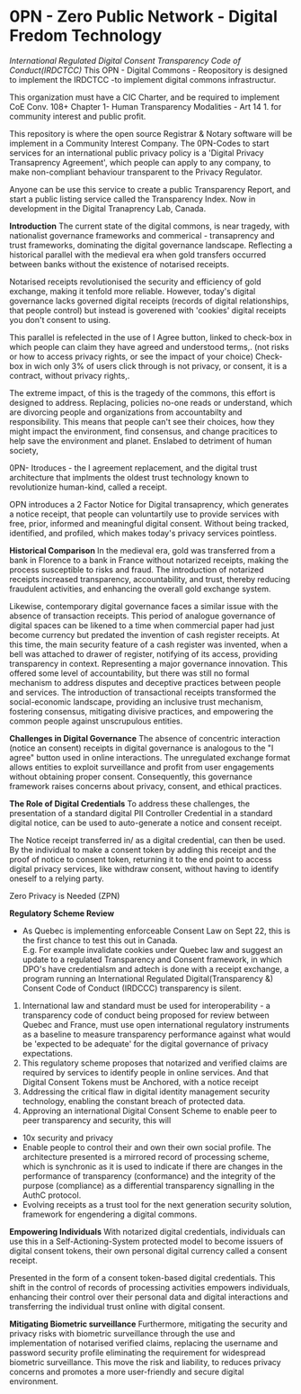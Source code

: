# 0PN - Zero Public Network - Digital Fredom Technology  

*International Regulated Digital Consent Transparency Code of Conduct(IRDCTCC)*
This OPN - Digital Commons - Reopository is designed to implement the IRDCTCC -to implement digital commons infrastructur.

This organization must have a CIC Charter, and be required to implement CoE Conv. 108+ Chapter 1- Human Transparency Modalities - Art 14 1.  for community interest and public profit. 

This repository is where the open source Registrar & Notary software will be implement in a Community Interest Company. The 0PN-Codes to start services for an international public privacy policy is a  'Digital Privacy Transaprency Agreement', which people can apply to any company, to make non-compliant behaviour transparent to the Privacy Regulator. 

Anyone can be use this service to create a public Transparency Report, and start a public listing service called the Transparency Index.   Now in development in the Digital Tranaprency Lab, Canada. 

**Introduction**
The current state of the digital commons, is near tragedy, with nationalist governance frameworks and commerical - transaprency and trust frameworks, dominating the digital governance landscape.  Reflecting a historical parallel with the medieval era when gold transfers occurred between banks without the existence of notarised receipts. 

Notarised receipts revolutionised the security and efficiency of gold exchange, making it tenfold more reliable. However, today's digital governance lacks governed digital receipts (records of digital relationships, that people control) but instead is goverened with 'cookies' digital receipts you don't consent to using.  

This parallel is refelected in the use of I Agree button, linked to check-box in which people can claim they have agreed and understood terms,.  (not risks or how to access privacy rights, or see the impact of your choice)  Check-box in wich only 3% of users click through is not privacy, or consent, it is a contract, without privacy rights,. 

The extreme impact, of this is the tragedy of the commons, this effort is designed to address.   Replacing, policies no-one reads or understand, which are divorcing people and organizations from accountabilty and responsibility. This means that people can't see their choices, how they might impact the environment, find consensus, and  change pracitices to help save the environment and planet.    Enslabed to detriment of human society, 

0PN- Itroduces - the I agreement replacement, and the digital trust architecture that implments the oldest trust technology known to revolutionize human-kind, called a receipt. 

OPN introduces a 2 Factor Notice for Digital transaprency, which generates a notice receipt, that people can  voluntartily use to provide services with free, prior, informed and meaningful digital consent.  Without being tracked, identified, and profiled, which makes today's privacy services pointless. 


**Historical Comparison**
In the medieval era, gold was transferred from a bank in Florence to a bank in France without notarized receipts, making the process susceptible to risks and fraud. The introduction of notarized receipts increased transparency, accountability, and trust, thereby reducing fraudulent activities, and enhancing the overall gold exchange system.

Likewise, contemporary digital governance faces a similar issue with the absence of transaction receipts. This period of analogue governance of digital spaces can be likened to a time when commercial paper had just become currency but predated the invention of cash register receipts.  At this time, the main security feature of a cash register was invented, when a bell was attached to drawer of register, notifying of its access, providing transparency in context.  Representing a major governance innovation.  This offered some level of accountability, but there was still no formal mechanism to address disputes and deceptive practices between people and services.  The introduction of transactional receipts transformed the social-economic landscape, providing an inclusive trust mechanism, fostering consensus, mitigating divisive practices, and empowering the common people against unscrupulous entities.

**Challenges in Digital Governance**
The absence of concentric interaction (notice an consent) receipts in digital governance is analogous to the "I agree" button used in online interactions. The unregulated exchange format allows entities to exploit surveillance and profit from user engagements without obtaining proper consent. Consequently, this governance framework raises concerns about privacy, consent, and ethical practices.

**The Role of Digital Credentials**
To address these challenges, the presentation of a standard digital PII Controller Credential in a standard digital notice, can be used to auto-generate a notice and consent receipt.

 The  Notice receipt  transferred in/ as a digital credential, can then be used. By the individual to make a consent token by adding this receipt and the proof of notice to consent token, returning it to the end point to access digital privacy services, like withdraw consent, without having to identify oneself to a relying party.

Zero Privacy is Needed  (ZPN)

**Regulatory Scheme Review**

- As Quebec is implementing enforceable  Consent Law on Sept 22, this is the first chance to test this out in Canada.   
E.g. For example invalidate cookies under Quebec law and suggest an update to a regulated Transparency and Consent framework, in which DPO's have credentialsm and adtech is done with a receipt exchange,  a program running an International Regulated Digital(Transparency &) Consent Code of Conduct (IRDCCC) transparency is silent.

1.  International law and standard must be used for interoperability - a  transparency code of conduct being proposed for review between Quebec and France, must use open international regulatory instruments as a baseline to measure transparency performance against what would be 'expected to be adequate' for the digital governance of privacy expectations.   
2. This regulatory scheme  proposes that notarized and verified claims are required by services to identify people in online services. And that Digital Consent Tokens must be Anchored, with a notice receipt
3. Addressing the critical flaw in digital identity management security technology, enabling the constant breach of protected data.  
4. Approving an international Digital Consent Scheme to enable peer to peer transparency and security, this will
- 10x security and privacy
- Enable people to control their and own their own social profile.  The architecture presented is a mirrored record of processing scheme, which is synchronic as it is used to indicate if there are changes in the performance of transparency (conformance) and the integrity of the purpose (compliance) as a differential transparency signalling in the AuthC protocol.
- Evolving receipts as a trust tool for the next generation security solution, framework for engendering a digital commons.

**Empowering Individuals**
With notarized digital credentials, individuals can use this in a Self-Actioning-System protected model to become issuers of digital consent tokens, their own personal digital currency called a consent receipt.  

 Presented in the form of a consent token-based digital credentials.  This shift in the control of records of processing activities empowers individuals, enhancing their control over their personal data and digital interactions and transferring the individual trust online with digital consent.

**Mitigating Biometric surveillance**
Furthermore, mitigating the security and privacy risks with biometric surveillance through the use and implementation of notarised verified claims, replacing the username and password security profile eliminating the requirement for widespread biometric surveillance. This move the risk and liability, to reduces privacy concerns and promotes a more user-friendly and secure digital environment.

